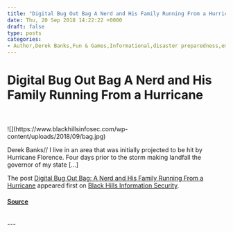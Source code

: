 ```yaml
---
title: "Digital Bug Out Bag A Nerd and His Family Running From a Hurricane"
date: Thu, 20 Sep 2018 14:22:22 +0000
draft: false
type: posts
categories: 
- Author,Derek Banks,Fun & Games,Informational,disaster preparedness,emergency,hurricane,hurricane florence,what to pack for a hurricane
---
```

# Digital Bug Out Bag A Nerd and His Family Running From a Hurricane

<br/>

<br/>
![](https://www.blackhillsinfosec.com/wp-content/uploads/2018/09/bag.jpg)

Derek Banks// I live in an area that was initially projected to be hit by Hurricane Florence. Four days prior to the storm making landfall the governor of my state \[…\]

The post [Digital Bug Out Bag: A Nerd and His Family Running From a Hurricane](https://www.blackhillsinfosec.com/digital-bug-out-bag-a-nerd-and-his-family-running-from-a-hurricane/) appeared first on [Black Hills Information Security](https://www.blackhillsinfosec.com).

#### [Source](https://www.blackhillsinfosec.com/digital-bug-out-bag-a-nerd-and-his-family-running-from-a-hurricane/)

<br/>
---
